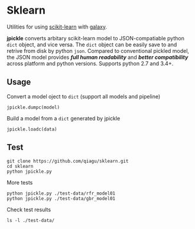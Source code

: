 # Sklearn
Utilities for using [scikit-learn](http://scikit-learn.org/) with [galaxy](https://github.com/galaxyproject/galaxy).

**jpickle** converts arbitary scikit-learn model to JSON-compatiable python `dict` object, and vice versa. The `dict` object can be easily save to and retrive from disk by python `json`.  Compared to conventional pickled model, the JSON model provides ***full human readability*** and ***better compatibility*** across platform and python versions. Supports python 2.7 and 3.4+. 

## Usage

Convert a model oject to `dict` (support all models and pipeline)

```
jpickle.dumpc(model)
```

Build a model from a `dict` generated by jpickle

```
jpickle.loadc(data)
```

## Test
```
git clone https://github.com/qiagu/sklearn.git
cd sklearn
python jpickle.py
```
More tests
```
python jpickle.py ./test-data/rfr_model01
python jpickle.py ./test-data/gbr_model01
```
Check test results
```
ls -l ./test-data/
```
